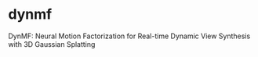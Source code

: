 # dynmf
DynMF: Neural Motion Factorization for Real-time Dynamic View Synthesis with 3D Gaussian Splatting
